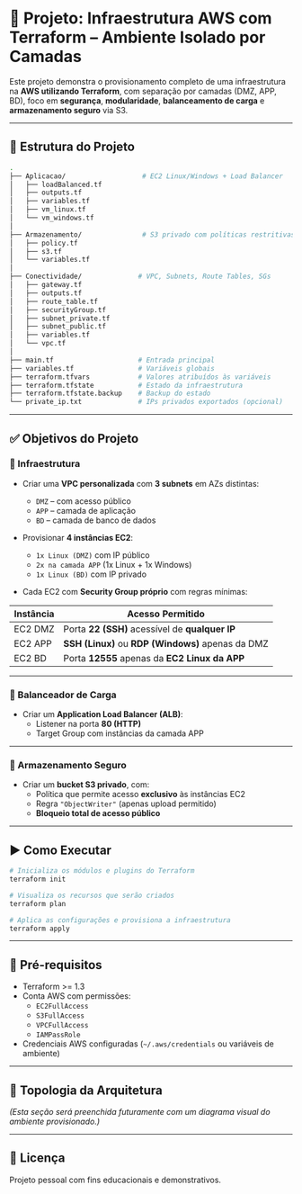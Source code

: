 # 🚀 Projeto: Infraestrutura AWS com Terraform – Ambiente Isolado por Camadas

Este projeto demonstra o provisionamento completo de uma infraestrutura na **AWS utilizando Terraform**, com separação por camadas (DMZ, APP, BD), foco em **segurança**, **modularidade**, **balanceamento de carga** e **armazenamento seguro** via S3.

---

## 📁 Estrutura do Projeto

```bash
.
├── Aplicacao/                   # EC2 Linux/Windows + Load Balancer
│   ├── loadBalanced.tf
│   ├── outputs.tf
│   ├── variables.tf
│   ├── vm_linux.tf
│   └── vm_windows.tf
│
├── Armazenamento/               # S3 privado com políticas restritivas
│   ├── policy.tf
│   ├── s3.tf
│   └── variables.tf
│
├── Conectividade/              # VPC, Subnets, Route Tables, SGs
│   ├── gateway.tf
│   ├── outputs.tf
│   ├── route_table.tf
│   ├── securityGroup.tf
│   ├── subnet_private.tf
│   ├── subnet_public.tf
│   ├── variables.tf
│   └── vpc.tf
│
├── main.tf                     # Entrada principal
├── variables.tf                # Variáveis globais
├── terraform.tfvars            # Valores atribuídos às variáveis
├── terraform.tfstate           # Estado da infraestrutura
├── terraform.tfstate.backup    # Backup do estado
└── private_ip.txt              # IPs privados exportados (opcional)
```

---

## ✅ Objetivos do Projeto

### 🔹 Infraestrutura

- Criar uma **VPC personalizada** com **3 subnets** em AZs distintas:
  - `DMZ` – com acesso público
  - `APP` – camada de aplicação
  - `BD` – camada de banco de dados

- Provisionar **4 instâncias EC2**:
  - `1x Linux (DMZ)` com IP público
  - `2x na camada APP` (1x Linux + 1x Windows)
  - `1x Linux (BD)` com IP privado

- Cada EC2 com **Security Group próprio** com regras mínimas:

| Instância  | Acesso Permitido                                  |
|------------|---------------------------------------------------|
| EC2 DMZ    | Porta **22 (SSH)** acessível de **qualquer IP**   |
| EC2 APP    | **SSH (Linux)** ou **RDP (Windows)** apenas da DMZ |
| EC2 BD     | Porta **12555** apenas da **EC2 Linux da APP**    |

---

### 🔹 Balanceador de Carga

- Criar um **Application Load Balancer (ALB)**:
  - Listener na porta **80 (HTTP)**
  - Target Group com instâncias da camada APP

---

### 🔹 Armazenamento Seguro

- Criar um **bucket S3 privado**, com:
  - Política que permite acesso **exclusivo** às instâncias EC2
  - Regra `"ObjectWriter"` (apenas upload permitido)
  - **Bloqueio total de acesso público**

---

## ▶️ Como Executar

```bash
# Inicializa os módulos e plugins do Terraform
terraform init

# Visualiza os recursos que serão criados
terraform plan

# Aplica as configurações e provisiona a infraestrutura
terraform apply
```

---

## 📌 Pré-requisitos

- Terraform >= 1.3
- Conta AWS com permissões:
  - `EC2FullAccess`
  - `S3FullAccess`
  - `VPCFullAccess`
  - `IAMPassRole`
- Credenciais AWS configuradas (`~/.aws/credentials` ou variáveis de ambiente)

---

## 🧭 Topologia da Arquitetura

*(Esta seção será preenchida futuramente com um diagrama visual do ambiente provisionado.)*

---

## 📄 Licença

Projeto pessoal com fins educacionais e demonstrativos.
